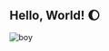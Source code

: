 ## Hello, World! 🌔
![boy](https://github.com/user-attachments/assets/0ae9d690-6955-4b1c-96c3-c532e269db1d)

<!-- Moon age: 0.3 days -->

